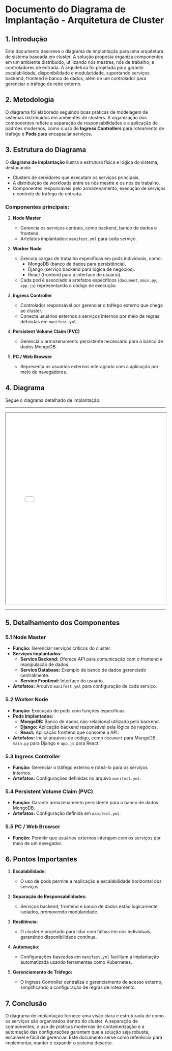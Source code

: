 # Documento do Diagrama de Implantação - Arquitetura de Cluster

## 1. Introdução

Este documento descreve o diagrama de implantação para uma arquitetura de sistema baseada em cluster. A solução proposta organiza componentes em um ambiente distribuído, utilizando nós mestres, nós de trabalho, e controladores de entrada. A arquitetura foi projetada para garantir escalabilidade, disponibilidade e modularidade, suportando serviços backend, frontend e banco de dados, além de um controlador para gerenciar o tráfego de rede externo.

## 2. Metodologia

O diagrama foi elaborado seguindo boas práticas de modelagem de sistemas distribuídos em ambientes de clusters. A organização dos componentes reflete a separação de responsabilidades e a aplicação de padrões modernos, como o uso de **Ingress Controllers** para roteamento de tráfego e **Pods** para encapsular serviços.

## 3. Estrutura do Diagrama

O **diagrama de implantação** ilustra a estrutura física e lógica do sistema, destacando:
- Clusters de servidores que executam os serviços principais.
- A distribuição de workloads entre os nós mestre e os nós de trabalho.
- Componentes responsáveis pelo armazenamento, execução de serviços e controle de tráfego de entrada.

### Componentes principais:
1. **Node Master**
   - Gerencia os serviços centrais, como backend, banco de dados e frontend.
   - Artefatos implantados: `manifest.yml` para cada serviço.
   
2. **Worker Node**
   - Executa cargas de trabalho específicas em pods individuais, como:
     - MongoDB (banco de dados para persistência).
     - Django (serviço backend para lógica de negócios).
     - React (frontend para a interface de usuário).
   - Cada pod é associado a artefatos específicos (`document`, `main.py`, `app.js`) representando o código de execução.

3. **Ingress Controller**
   - Controlador responsável por gerenciar o tráfego externo que chega ao cluster.
   - Conecta usuários externos a serviços internos por meio de regras definidas em `manifest.yml`.

4. **Persistent Volume Claim (PVC)**
   - Gerencia o armazenamento persistente necessário para o banco de dados MongoDB.

5. **PC / Web Browser**
   - Representa os usuários externos interagindo com a aplicação por meio de navegadores.

## 4. Diagrama

Segue o diagrama detalhado de implantação:

---

<iframe src="./assets/diagrama-implantacao.pdf" width="100%" height="600px" allowfullscreen></iframe>

---

## 5. Detalhamento dos Componentes

### 5.1 Node Master
- **Função:** Gerenciar serviços críticos do cluster.
- **Serviços Implantados:**
  - **Service Backend:** Oferece API para comunicação com o frontend e manipulação de dados.
  - **Service Database:** Exemplo de banco de dados gerenciado centralmente.
  - **Service Frontend:** Interface do usuário.
- **Artefatos:** Arquivo `manifest.yml` para configuração de cada serviço.

### 5.2 Worker Node
- **Função:** Execução de pods com funções específicas.
- **Pods Implantados:**
  - **MongoDB:** Banco de dados não-relacional utilizado pelo backend.
  - **Django:** Aplicação backend responsável pela lógica de negócios.
  - **React:** Aplicação frontend que consome a API.
- **Artefatos:** Inclui arquivos de código, como `document` para MongoDB, `main.py` para Django e `app.js` para React.

### 5.3 Ingress Controller
- **Função:** Gerenciar o tráfego externo e roteá-lo para os serviços internos.
- **Artefatos:** Configurações definidas no arquivo `manifest.yml`.

### 5.4 Persistent Volume Claim (PVC)
- **Função:** Garantir armazenamento persistente para o banco de dados MongoDB.
- **Artefatos:** Configuração definida em `manifest.yml`.

### 5.5 PC / Web Browser
- **Função:** Permitir que usuários externos interajam com os serviços por meio de um navegador.

## 6. Pontos Importantes

1. **Escalabilidade:**
   - O uso de pods permite a replicação e escalabilidade horizontal dos serviços.

2. **Separação de Responsabilidades:**
   - Serviços backend, frontend e banco de dados estão logicamente isolados, promovendo modularidade.

3. **Resiliência:**
   - O cluster é projetado para lidar com falhas em nós individuais, garantindo disponibilidade contínua.

4. **Automação:**
   - Configurações baseadas em `manifest.yml` facilitam a implantação automatizada usando ferramentas como Kubernetes.

5. **Gerenciamento de Tráfego:**
   - O Ingress Controller centraliza o gerenciamento de acesso externo, simplificando a configuração de regras de roteamento.

## 7. Conclusão

O diagrama de implantação fornece uma visão clara e estruturada de como os serviços são organizados dentro do cluster. A separação de componentes, o uso de práticas modernas de containerização e a automação das configurações garantem que a solução seja robusta, escalável e fácil de gerenciar. Este documento serve como referência para implementar, manter e expandir o sistema descrito.
